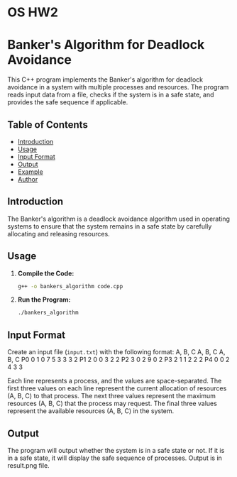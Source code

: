 # OS HW2
# Banker's Algorithm for Deadlock Avoidance

This C++ program implements the Banker's algorithm for deadlock avoidance in a system with multiple processes and resources. The program reads input data from a file, checks if the system is in a safe state, and provides the safe sequence if applicable.

## Table of Contents
- [Introduction](#introduction)
- [Usage](#usage)
- [Input Format](#input-format)
- [Output](#output)
- [Example](#example)
- [Author](#author)

## Introduction

The Banker's algorithm is a deadlock avoidance algorithm used in operating systems to ensure that the system remains in a safe state by carefully allocating and releasing resources.

## Usage

1. **Compile the Code:**
    ```bash
    g++ -o bankers_algorithm code.cpp
    ```

2. **Run the Program:**
    ```bash
    ./bankers_algorithm
    ```

## Input Format

Create an input file (`input.txt`) with the following format:
A, B, C A, B, C A, B, C
P0 0 1 0 7 5 3 3 3 2
P1 2 0 0 3 2 2
P2 3 0 2 9 0 2
P3 2 1 1 2 2 2
P4 0 0 2 4 3 3


Each line represents a process, and the values are space-separated. The first three values on each line represent the current allocation of resources (A, B, C) to that process. The next three values represent the maximum resources (A, B, C) that the process may request. The final three values represent the available resources (A, B, C) in the system.

## Output

The program will output whether the system is in a safe state or not. If it is in a safe state, it will display the safe sequence of processes.
Output is in result.png file.

